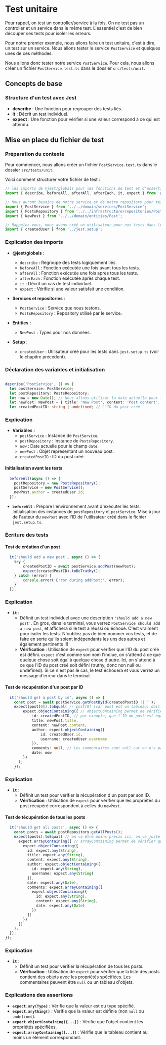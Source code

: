 # Test unitaire

Pour rappel, on test un controller/service à la fois. On ne test pas un controller et un service dans le même test. L'essentiel c'est de bien découper ses tests pour isoler les erreurs.

Pour notre premier exemple, nous allons faire un test unitaire, c'est à dire, un test sur un service. Nous allons tester le service `PostService` et quelques unes de ces méthodes.

Nous allons donc tester notre service `PostService`. Pour cela, nous allons créer un fichier `PostService.test.ts` dans le dossier `src/tests/unit`.

## Concepts de base

### Structure d'un test avec Jest

- **describe** : Une fonction pour regrouper des tests liés.
- **it** : Décrit un test individuel.
- **expect** : Une fonction pour vérifier si une valeur correspond à ce qui est attendu.

## Mise en place du fichier de test

### Préparation du contexte

Pour commencer, nous allons créer un fichier `PostService.test.ts` dans le dossier `src/tests/unit`.

Voici comment structurer votre fichier de test :

```ts
// les imports de @jest/globals pour les fonctions de test et d'assertion 
import { describe, beforeAll, afterAll, afterEach, it, expect } from '@jest/globals';

// Nous auront besoins de notre service et de notre repository pour tester
import { PostService } from '../../domain/services/PostService';
import { PostsRepository } from '../../infrastructure/repositories/PostRepository';
import { NewPost } from '../../domain/entities/Post';

// Rappelez vous, nous avons créé un utilisateur pour nos tests dans le fichier jest.setup.ts
import { createdUser } from '../jest.setup';
```

### Explication des imports

- **@jest/globals** :
  - `describe` : Regroupe des tests logiquement liés.
  - `beforeAll` : Fonction exécutée une fois avant tous les tests.
  - `afterAll` : Fonction exécutée une fois après tous les tests.
  - `afterEach` : Fonction exécutée après chaque test.
  - `it` : Décrit un cas de test individuel.
  - `expect` : Vérifie si une valeur satisfait une condition.

- **Services et repositories** :
  - `PostService` : Service que nous testons.
  - `PostsRepository` : Repository utilisé par le service.

- **Entities** :
  - `NewPost` : Types pour nos données.

- **Setup** :
  - `createdUser` : Utilisateur créé pour les tests dans `jest.setup.ts` (voir le chapitre précédent).

### Déclaration des variables et initialisation

```ts

describe('PostService', () => {
  let postService: PostService;
  let postRepository: PostsRepository;
  let now = new Date(); // Nous allons utiliser la date actuelle pour le champ date, pour éviter les erreurs de comparaison de nos tests
  let newPost: NewPost = { title: 'New Post', content: 'Post content', author: createdUser.id, date: now }; // Un nouveau post qu'on va créer pour nos tests
  let createdPostID: string | undefined; // L'ID du post créé
```

### Explication

- **Variables** :
  - `postService` : Instance de `PostService`.
  - `postRepository` : Instance de `PostsRepository`.
  - `now` : Date actuelle pour le champ `date`.
  - `newPost` : Objet représentant un nouveau post.
  - `createdPostID` : ID du post créé.

#### Initialisation avant les tests

```ts
  beforeAll(async () => {    
    postRepository = new PostsRepository();
    postService = new PostService();
    newPost.author = createdUser.id;
  });
```

- **`beforeAll`** : Prépare l'environnement avant d'exécuter les tests. Initialisation des instances de `postRepository` et `postService`. Mise à jour de l'auteur du `newPost` avec l'ID de l'utilisateur créé dans le fichier `jest.setup.ts`.

### Écriture des tests

#### Test de création d'un post

```ts
  it('should add a new post', async () => {
    try {
        createdPostID = await postService.addPost(newPost);
        expect(createdPostID).toBeTruthy();
    } catch (error) {
        console.error('Error during addPost:', error);
    }
  });
```

### Explication

- **`it`** :
  - Définit un test individuel avec une description `'should add a new post'`. En gros, dans le terminal, vous verrez `PostService should add a new post`, et affichera si le test a réussi ou échoué. C'est vraiment pour isoler les tests. N'oubliez pas de bien nommer vos tests, et de faire en sorte qu'ils soient indépendants les uns des autres et également pertinents !!!
  - **Vérification** : Utilisation de `expect` pour vérifier que l'ID du post créé est défini. `expect` c'est comme son nom l'indiue, on s'attend à ce que quelque chose soit égal à quelque chose d'autre. Ici, on s'attend à ce que l'ID du post créé soit défini (truthy, donc non null ou undefined). Si ce n'est pas le cas, le test échouera et vous verrez un message d'erreur dans le terminal.

#### Test de récupération d'un post par ID

```ts
  it('should get a post by id', async () => {
    const post = await postService.getPostById(createdPostID || '');
    expect(post[0]).toEqual( // post[0] (car post est un tableau) doit être égal à l'objet suivant:
        expect.objectContaining({ // objectContaining permet de vérifier que l'objet contient les propriétés spécifiées
            id: createdPostID, // par exemple, que l'ID du post est égal à l'ID du post créé
            title: newPost.title,
            content: newPost.content,
            author: expect.objectContaining({
                id: createdUser.id,
                username: createdUser.username
            }),
            comments: null, // Les commentaires sont null car on n'a pas encore ajouté de commentaires, le post vient d'être créé
            date: now
        })
      );
    });
```

### Explication

- **`it`** :
  - Définit un test pour vérifier la récupération d'un post par son ID.
  - **Vérification** : Utilisation de `expect` pour vérifier que les propriétés du post récupéré correspondent à celles du `newPost`.

#### Test de técupération de tous les posts

```ts
  it('should get all posts', async () => {
    const posts = await postRepository.getAllPosts();
    expect(posts).toEqual( // on va être moins précis ici, on va juste vérifier que la liste des posts contient des objets avec les propriétés suivantes
      expect.arrayContaining([ // arrayContaining permet de vérifier que le tableau contient au moins un élément correspondant
        expect.objectContaining({
          id: expect.any(String),
          title: expect.any(String),
          content: expect.any(String),
          author: expect.objectContaining({
            id: expect.any(String),
            username: expect.any(String)
          }),
          date: expect.any(Date),
          comments: expect.arrayContaining([
            expect.objectContaining({
              id: expect.any(String),
              content: expect.any(String),
              date: expect.any(Date)
            })
          ])
        })
      ])
    );
  });
});
```

### Explication

- **`it`** :
  - Définit un test pour vérifier la récupération de tous les posts.
  - **Vérification** : Utilisation de `expect` pour vérifier que la liste des posts contient des objets avec les propriétés spécifiées. Les commentaires peuvent être `null` ou un tableau d'objets.

### Explications des assertions

- **`expect.any(Type)`** : Vérifie que la valeur est du type spécifié.
- **`expect.anything()`** : Vérifie que la valeur est définie (non `null` ou `undefined`).
- **`expect.objectContaining({...})`** : Vérifie que l'objet contient les propriétés spécifiées.
- **`expect.arrayContaining([...])`** : Vérifie que le tableau contient au moins un élément correspondant.
